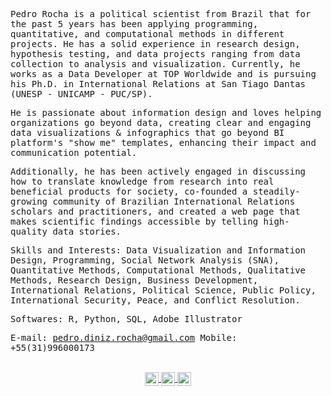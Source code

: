 <samp>
	
Pedro Rocha is a political scientist from Brazil that for the past 5 years has been applying programming, quantitative, and computational methods in different projects. He has a solid experience in research design, hypothesis testing, and data projects ranging from data collection to analysis and visualization. Currently, he works as a Data Developer at TOP Worldwide and is pursuing his Ph.D. in International Relations at San Tiago Dantas (UNESP - UNICAMP - PUC/SP).

He is passionate about information design and loves helping organizations go beyond data, creating clear and engaging data visualizations & infographics that go beyond BI platform's "show me" templates, enhancing their impact and communication potential.

Additionally, he has been actively engaged in discussing how to translate knowledge from research into real beneficial products for society, co-founded a steadily-growing community of Brazilian International Relations scholars and practitioners, and created a web page that makes scientific findings accessible by telling high-quality data stories.

Skills and Interests: Data Visualization and Information Design, Programming, Social Network Analysis (SNA), Quantitative Methods, Computational Methods, Qualitative Methods, Research Design, Business Development, International Relations, Political Science, Public Policy, International Security, Peace, and Conflict Resolution.

Softwares: R, Python, SQL, Adobe Illustrator

E-mail: pedro.diniz.rocha@gmail.com 
Mobile: +55(31)996000173


</samp>

<p align='center'>
<br>
<a href="https://twitter.com/pedro_drocha">
<img align="center" alt="Pedro Rocha | Twitter" width="22px" src="https://cdn.jsdelivr.net/npm/simple-icons@v3/icons/twitter.svg" />
</a>
<a href="https://www.linkedin.com/in/pedrodrocha/">
<img align="center" alt="Pedro Rocha" width="22px" src="https://cdn.jsdelivr.net/npm/simple-icons@v3/icons/linkedin.svg" />
</a>
<a href="https://www.instagram.com/pedro_drocha/">
<img align="center" alt="Pedro Rocha" width="22px" src="https://cdn.jsdelivr.net/npm/simple-icons@v3/icons/instagram.svg" />
</a>
	
</p>
<br>
